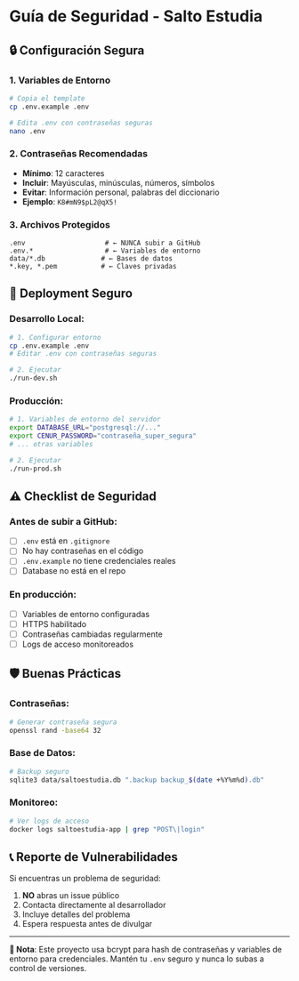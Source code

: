 # Guía de Seguridad - Salto Estudia

## 🔒 Configuración Segura

### 1. Variables de Entorno
```bash
# Copia el template
cp .env.example .env

# Edita .env con contraseñas seguras
nano .env
```

### 2. Contraseñas Recomendadas
- **Mínimo**: 12 caracteres
- **Incluir**: Mayúsculas, minúsculas, números, símbolos
- **Evitar**: Información personal, palabras del diccionario
- **Ejemplo**: `K8#mN9$pL2@qX5!`

### 3. Archivos Protegidos
```
.env                    # ← NUNCA subir a GitHub
.env.*                  # ← Variables de entorno
data/*.db              # ← Bases de datos
*.key, *.pem           # ← Claves privadas
```

## 🚀 Deployment Seguro

### Desarrollo Local:
```bash
# 1. Configurar entorno
cp .env.example .env
# Editar .env con contraseñas seguras

# 2. Ejecutar
./run-dev.sh
```

### Producción:
```bash
# 1. Variables de entorno del servidor
export DATABASE_URL="postgresql://..."
export CENUR_PASSWORD="contraseña_super_segura"
# ... otras variables

# 2. Ejecutar
./run-prod.sh
```

## ⚠️ Checklist de Seguridad

### Antes de subir a GitHub:
- [ ] `.env` está en `.gitignore`
- [ ] No hay contraseñas en el código
- [ ] `.env.example` no tiene credenciales reales
- [ ] Database no está en el repo

### En producción:
- [ ] Variables de entorno configuradas
- [ ] HTTPS habilitado
- [ ] Contraseñas cambiadas regularmente
- [ ] Logs de acceso monitoreados

## 🛡️ Buenas Prácticas

### Contraseñas:
```bash
# Generar contraseña segura
openssl rand -base64 32
```

### Base de Datos:
```bash
# Backup seguro
sqlite3 data/saltoestudia.db ".backup backup_$(date +%Y%m%d).db"
```

### Monitoreo:
```bash
# Ver logs de acceso
docker logs saltoestudia-app | grep "POST\|login"
```

## 📞 Reporte de Vulnerabilidades

Si encuentras un problema de seguridad:
1. **NO** abras un issue público
2. Contacta directamente al desarrollador
3. Incluye detalles del problema
4. Espera respuesta antes de divulgar

---

**🔐 Nota**: Este proyecto usa bcrypt para hash de contraseñas y variables de entorno para credenciales. Mantén tu `.env` seguro y nunca lo subas a control de versiones. 